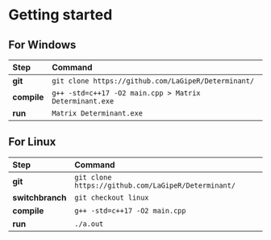 # Getting started

## For Windows
| Step         | Command                                                |
|:-------------|:-------------------------------------------------------|
| **git**      | `git clone https://github.com/LaGipeR/Determinant/`    |
| **compile**  | `g++ -std=c++17 -O2 main.cpp > Matrix Determinant.exe` | 
| **run**      | `Matrix Determinant.exe`   		                |

## For Linux
| Step             | Command                                             |
|:-----------------|:----------------------------------------------------|
| **git**          | `git clone https://github.com/LaGipeR/Determinant/` |
| **switchbranch** | `git checkout linux`                                |
| **compile**      | `g++ -std=c++17 -O2 main.cpp`   		         |
| **run**          | `./a.out`           				 |

